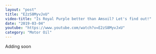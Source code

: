 ```yaml
---
layout: "post"
title: "E2zS8MyvJxU"
video-title: "Is Royal Purple better than Amsoil? Let's find out!"
date: "2019-03-04"
youtube: "https://www.youtube.com/watch?v=E2zS8MyvJxU"
category: "Motor Oil"
---
```

<div class="space-y-1"><p class="text-gray-400">Adding soon</p></div>